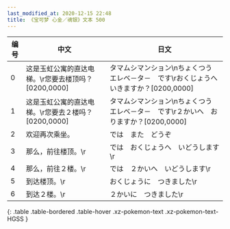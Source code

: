 ```yaml
---
last_modified_at: 2020-12-15 22:48
title: 《宝可梦 心金／魂银》文本 500
---
```

| 编号 | 中文 | 日文 |
| ---- | ---- | ---- |
| 0 | 这是玉虹公寓的直达电梯。\r您要去楼顶吗？[0200,0000] | タマムシマンション\nちょくつう　エレベ－タ－　です\rおくじょうへ　いきますか？[0200,0000] |
| 1 | 这是玉虹公寓的直达电梯。\r您要去２楼吗？[0200,0000] | タマムシマンション\nちょくつう　エレベ－タ－　です\r２かいへ　おりますか？[0200,0000] |
| 2 | 欢迎再次乘坐。 | では　また　どうぞ |
| 3 | 那么，前往楼顶。\r | では　おくじょうへ　いどうします\r |
| 4 | 那么，前往２楼。\r | では　２かいへ　いどうします\r |
| 5 | 到达楼顶。\r | おくじょうに　つきました\r |
| 6 | 到达２楼。\r | ２かいに　つきました\r |
{: .table .table-bordered .table-hover .xz-pokemon-text .xz-pokemon-text-HGSS }